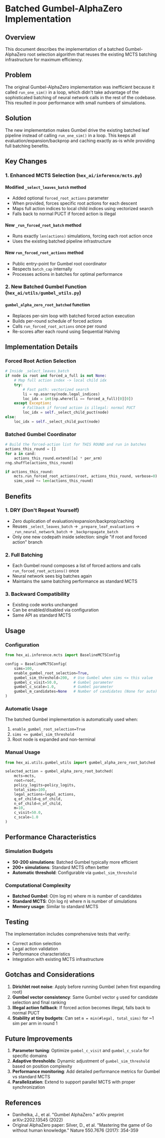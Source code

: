 # Batched Gumbel-AlphaZero Implementation

## Overview

This document describes the implementation of a batched Gumbel-AlphaZero root selection algorithm that reuses the existing MCTS batching infrastructure for maximum efficiency.

## Problem

The original Gumbel-AlphaZero implementation was inefficient because it called `run_one_sim()` in a loop, which didn't take advantage of the sophisticated batching of neural network calls in the rest of the codebase. This resulted in poor performance with small numbers of simulations.

## Solution

The new implementation makes Gumbel drive the existing batched leaf pipeline instead of calling `run_one_sim()` in a loop. This keeps all evaluation/expansion/backprop and caching exactly as-is while providing full batching benefits.

## Key Changes

### 1. Enhanced MCTS Selection (`hex_ai/inference/mcts.py`)

#### Modified `_select_leaves_batch` method
- Added optional `forced_root_actions` parameter
- When provided, forces specific root actions for each descent
- Maps full action indices to local child indices using vectorized search
- Falls back to normal PUCT if forced action is illegal

#### New `_run_forced_root_batch` method
- Runs exactly `len(actions)` simulations, forcing each root action once
- Uses the existing batched pipeline infrastructure

#### New `run_forced_root_actions` method
- Public entry-point for Gumbel root coordinator
- Respects `batch_cap` internally
- Processes actions in batches for optimal performance

### 2. New Batched Gumbel Function (`hex_ai/utils/gumbel_utils.py`)

#### `gumbel_alpha_zero_root_batched` function
- Replaces per-sim loop with batched forced action execution
- Builds per-round schedule of forced actions
- Calls `run_forced_root_actions` once per round
- Re-scores after each round using Sequential Halving

## Implementation Details

### Forced Root Action Selection

```python
# Inside _select_leaves_batch
if node is root and forced_a_full is not None:
    # Map full action index -> local child idx
    try:
        # Fast path: vectorized search
        li = np.asarray(node.legal_indices)
        loc_idx = int(np.where(li == forced_a_full)[0][0])
    except Exception:
        # Fallback if forced action is illegal: normal PUCT
        loc_idx = self._select_child_puct(node)
else:
    loc_idx = self._select_child_puct(node)
```

### Batched Gumbel Coordinator

```python
# Build the forced-action list for THIS ROUND and run in batches
actions_this_round = []
for a in cand:
    actions_this_round.extend([a] * per_arm)
rng.shuffle(actions_this_round)

if actions_this_round:
    mcts.run_forced_root_actions(root, actions_this_round, verbose=0)
    sims_used += len(actions_this_round)
```

## Benefits

### 1. DRY (Don't Repeat Yourself)
- Zero duplication of evaluation/expansion/backprop/caching
- Reuses `_select_leaves_batch` → `_prepare_leaf_evaluations` → `_run_neural_network_batch` → `_backpropagate_batch`
- Only one new codepath inside selection: single "if root and forced action" branch

### 2. Full Batching
- Each Gumbel round composes a list of forced actions and calls `run_forced_root_actions()` once
- Neural network sees big batches again
- Maintains the same batching performance as standard MCTS

### 3. Backward Compatibility
- Existing code works unchanged
- Can be enabled/disabled via configuration
- Same API as standard MCTS

## Usage

### Configuration

```python
from hex_ai.inference.mcts import BaselineMCTSConfig

config = BaselineMCTSConfig(
    sims=100,
    enable_gumbel_root_selection=True,
    gumbel_sim_threshold=200,  # Use Gumbel when sims <= this value
    gumbel_c_visit=50.0,       # Gumbel parameter
    gumbel_c_scale=1.0,        # Gumbel parameter
    gumbel_m_candidates=None   # Number of candidates (None for auto)
)
```

### Automatic Usage

The batched Gumbel implementation is automatically used when:
1. `enable_gumbel_root_selection=True`
2. `sims <= gumbel_sim_threshold`
3. Root node is expanded and non-terminal

### Manual Usage

```python
from hex_ai.utils.gumbel_utils import gumbel_alpha_zero_root_batched

selected_action = gumbel_alpha_zero_root_batched(
    mcts=mcts,
    root=root,
    policy_logits=policy_logits,
    total_sims=100,
    legal_actions=legal_actions,
    q_of_child=q_of_child,
    n_of_child=n_of_child,
    m=10,
    c_visit=50.0,
    c_scale=1.0
)
```

## Performance Characteristics

### Simulation Budgets
- **50-200 simulations**: Batched Gumbel typically more efficient
- **200+ simulations**: Standard MCTS often better
- **Automatic threshold**: Configurable via `gumbel_sim_threshold`

### Computational Complexity
- **Batched Gumbel**: O(m log m) where m is number of candidates
- **Standard MCTS**: O(n log n) where n is number of simulations
- **Memory usage**: Similar to standard MCTS

## Testing

The implementation includes comprehensive tests that verify:
- Correct action selection
- Legal action validation
- Performance characteristics
- Integration with existing MCTS infrastructure

## Gotchas and Considerations

1. **Dirichlet root noise**: Apply before running Gumbel (when first expanding root)
2. **Gumbel vector consistency**: Same Gumbel vector `g` used for candidate selection and final ranking
3. **Illegal action fallback**: If forced action becomes illegal, falls back to normal PUCT
4. **Stability at tiny budgets**: Can set `m = min(#legal, total_sims)` for ~1 sim per arm in round 1

## Future Improvements

1. **Parameter tuning**: Optimize `gumbel_c_visit` and `gumbel_c_scale` for specific domains
2. **Adaptive thresholds**: Dynamic adjustment of `gumbel_sim_threshold` based on position complexity
3. **Performance monitoring**: Add detailed performance metrics for Gumbel vs standard MCTS
4. **Parallelization**: Extend to support parallel MCTS with proper synchronization

## References

- Danihelka, J., et al. "Gumbel AlphaZero." arXiv preprint arXiv:2202.13545 (2022)
- Original AlphaZero paper: Silver, D., et al. "Mastering the game of Go without human knowledge." Nature 550.7676 (2017): 354-359
